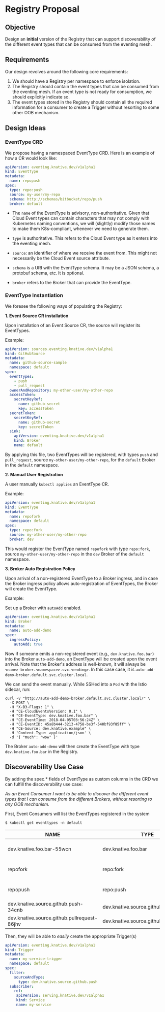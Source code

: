# Registry Proposal

## Objective

Design an **initial** version of the Registry that can support discoverability of 
the different event types that can be consumed from the eventing mesh.

## Requirements

Our design revolves around the following core requirements:

1. We should have a Registry per namespace to enforce isolation.
2. The Registry should contain the event types that can be consumed from
the eventing mesh. If an event type is not ready for consumption, we should explicitly indicate so.
3. The event types stored in the Registry should contain all the required information 
for a consumer to create a Trigger without resorting to some other OOB mechanism.

## Design Ideas

### EventType CRD

We propose having a namespaced EventType CRD. Here is an example of how a CR would look like:

```yaml
apiVersion: eventing.knative.dev/v1alpha1
kind: EventType
metadata:
  name: repopush
spec:
  type: repo:push
  source: my-user/my-repo
  schema: http://schemas/bitbucket/repo/push
  broker: default
```


- The `name` of the EventType is advisory, non-authoritative. Given that Cloud Event types can 
contain characters that may not comply with Kubernetes naming conventions, we will (slightly) 
modify those names to make them K8s-compliant, whenever we need to generate them. 

- `type` is authoritative. This refers to the Cloud Event type as it enters into the eventing mesh. 

- `source`: an identifier of where we receive the event from. This might not necessarily be the Cloud Event source 
attribute.

- `schema` is a URI with the EventType schema. It may be a JSON schema, a protobuf schema, etc. It is optional.

- `broker` refers to the Broker that can provide the EventType. 

### EventType Instantiation

We foresee the following ways of populating the Registry:

**1. Event Source CR installation**

Upon installation of an Event Source CR, the source will register its EventTypes.

Example:

```yaml
apiVersion: sources.eventing.knative.dev/v1alpha1
kind: GitHubSource
metadata:
  name: github-source-sample
  namespace: default
spec:
  eventTypes:
    - push
    - pull_request
  ownerAndRepository: my-other-user/my-other-repo
  accessToken:
    secretKeyRef:
      name: github-secret
      key: accessToken
  secretToken:
    secretKeyRef:
      name: github-secret
      key: secretToken
  sink:
    apiVersion: eventing.knative.dev/v1alpha1
    kind: Broker
    name: default

```
 
By applying this file, two EventTypes will be registered, with types `push` and `pull_request`, 
source `my-other-user/my-other-repo`, for the `default` Broker in the `default` namespace.

**2. Manual User Registration**

A user manually `kubectl applies` an EventType CR.

Example: 

```yaml
apiVersion: eventing.knative.dev/v1alpha1
kind: EventType
metadata:
  name: repofork
  namespace: default
spec:
  type: repo:fork
  source: my-other-user/my-other-repo
  broker: dev
``` 

This would register the EventType named `repofork` with type `repo:fork`, source `my-other-user/my-other-repo` 
in the `dev` Broker of the `default` namespace.


**3. Broker Auto Registration Policy**

Upon arrival of a non-registered EventType to a Broker ingress, and in case the Broker 
ingress policy allows auto-registration of EventTypes, the Broker will create the EventType.

Example: 

Set up a Broker with `autoAdd` enabled.

```yaml
apiVersion: eventing.knative.dev/v1alpha1
kind: Broker
metadata:
  name: auto-add-demo
spec:
  ingressPolicy:
    autoAdd: true
```

Now if someone emits a non-registered event (e.g., `dev.knative.foo.bar`)
into the Broker `auto-add-demo`, an EventType will be created upon the event arrival. 
Note that the Broker's address is well-known, it will always be
`<name>-broker.<namespace>.svc.<ending>`. In this case case, it is
`auto-add-demo-broker.default.svc.cluster.local`.

We can send the event manually. While SSHed into a `Pod` with the Istio sidecar, run:

```shell
curl -v "http://auto-add-demo-broker.default.svc.cluster.local/" \
  -X POST \
  -H "X-B3-Flags: 1" \
  -H "CE-CloudEventsVersion: 0.1" \
  -H "CE-EventType: dev.knative.foo.bar" \
  -H "CE-EventTime: 2018-04-05T03:56:24Z" \
  -H "CE-EventID: 45a8b444-3213-4758-be3f-540bf93f85ff" \
  -H "CE-Source: dev.knative.example" \
  -H 'Content-Type: application/json' \
  -d '{ "much": "wow" }'
```
 
The Broker `auto-add-demo` will then create the EventType with type `dev.knative.foo.bar` in the Registry.

## Discoverability Use Case

By adding the spec.* fields of EventType as custom columns in the CRD we can fulfill the discoverability 
use case: 

*As an Event Consumer I want to be able to discover the different event types that I can consume 
from the different Brokers, without resorting to any OOB mechanism.*

First, Event Consumers will list the EventTypes registered in the system

`$ kubectl get eventtypes -n default`


NAME | TYPE | SOURCE | SCHEMA | BROKER | READY | REASON
--- | --- | --- | --- | --- | --- | ---
dev.knative.foo.bar-55wcn | dev.knative.foo.bar | dev.knative.example | | auto-add-demo |   True | |
repofork | repo:fork | my-other-user/my-other-repo | |  dev | False | BrokerIsNotReady |
repopush | repo:push | my-other-user/my-other-repo | http://schemas/bitbucket/repo/push |  default | True | | 
dev.knative.source.github.push-34cnb | dev.knative.source.github.push | my-user/my-repo | | default | True | |
dev.knative.source.github.pullrequest-86jhv | dev.knative.source.github.pull_request | my-user/my-repo | | default | True | | 


Then, they will be able to *easily* create the appropriate Trigger(s)


```yaml
apiVersion: eventing.knative.dev/v1alpha1
kind: Trigger
metadata:
  name: my-service-trigger
  namespace: default
spec:
  filter:
    sourceAndType:
      type: dev.knative.source.github.push
  subscriber:
    ref:
     apiVersion: serving.knative.dev/v1alpha1
     kind: Service
     name: my-service
```
